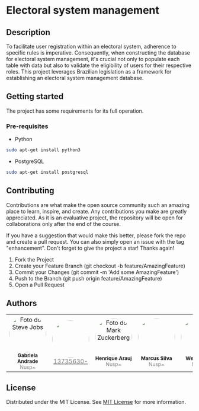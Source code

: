 # Electoral system management

## Description

To facilitate user registration within an electoral system, adherence to specific rules is imperative. Consequently, when constructing the database for electoral system management, it's crucial not only to populate each table with data but also to validate the eligibility of users for their respective roles. This project leverages Brazilian legislation as a framework for establishing an electoral system management database.

## Getting started

The project has some requirements for its full operation.

### Pre-requisites

* Python

```bash
sudo apt-get install python3
```

* PostgreSQL

```bash
sudo apt-get install postgresql
```

## Contributing

Contributions are what make the open source community such an amazing place to learn, inspire, and create. Any contributions you make are greatly appreciated. As it is an evaluative project, the repository will be open for collaborations only after the end of the course.

If you have a suggestion that would make this better, please fork the repo and create a pull request. You can also simply open an issue with the tag "enhancement". Don't forget to give the project a star! Thanks again!

1. Fork the Project
2. Create your Feature Branch (git checkout -b feature/AmazingFeature)
3. Commit your Changes (git commit -m 'Add some AmazingFeature')
4. Push to the Branch (git push origin feature/AmazingFeature)
5. Open a Pull Request


## Authors

<table>
  <tr>
	</td>
    <td align="center" style="border: none;">
      <a href="#" title="defina o titulo do link">
        <img src="https://avatars.githubusercontent.com/u/105086952?v=4" width="100px;" alt="Foto do Steve Jobs" style="border-radius: 50%;"><br>
        <sub>
          <b>Gabriela Andrade <br></b>
		  <span style="color:grey;">Nusp-</span>
        </sub>
      </a>
    </td>
    <td align="center" style="border: none;">
      <a href="https://www.linkedin.com/in/guaraujoc/" title="https://www.linkedin.com/in/guaraujoc/">
        <img src="https://avatars.githubusercontent.com/u/130992375?s=400&u=168448c320a3ad61a9737a30880fa942249baedc&v=4" width="100px;"  style="border-radius: 50%;"><br>
		  <span style="color:grey;">13735630-</span>
        </sub>
      </a>
    </td>
    <td align="center" style="border: none;">
      <a href="#" title="defina o titulo do link">
        <img src="https://avatars.githubusercontent.com/u/62862399?v=4" width="100px;" alt="Foto do Mark Zuckerberg" style="border-radius: 50%;"><br>
        <sub>
          <b>Henrique Arauj<br></b>
		  <span style="color:grey;">Nusp-</span>
        </sub>
      </a>
	<td align="center" style="border: none;">
      <a href="#" title="Coloque o seu link aqu/">
        <img src="https://avatars.githubusercontent.com/u/117542613?v=4" width="100px;"  style="border-radius: 50%;"><br>
        <sub>
          <b>Marcus Silva<br></b>
		  <span style="color:grey;">Nusp-</span>
        </sub>
      </a>
    </td>
	</td>
	<td align="center" style="border: none;">
      <a href="#" title="Coloque o seu link aqu/">
        <img src="https://avatars.githubusercontent.com/u/54054734?v=4" width="100px;"  style="border-radius: 50%;"><br>
        <sub>
          <b>Wetti Alves<br></b>
		  <span style="color:grey;">Nusp-</span>
        </sub>
      </a>
    </td>

  </tr>
</table>

## License

Distributed under the MIT License. See [MIT License](https://opensource.org/license/MIT) for more information.
